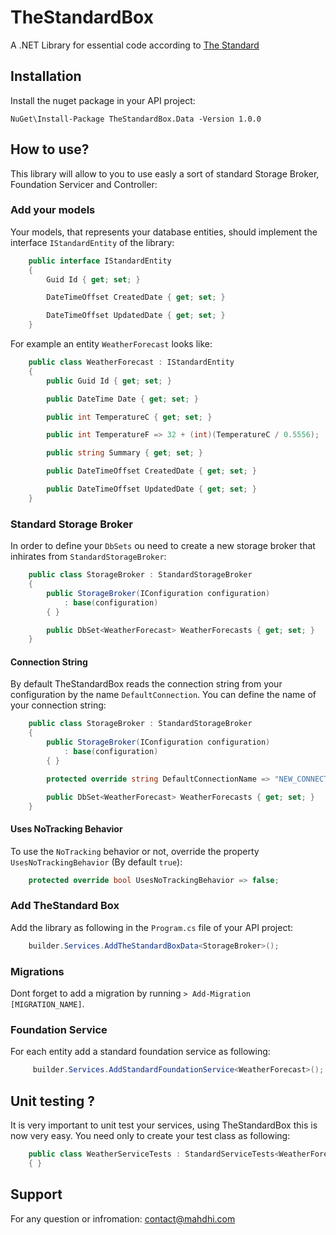 # TheStandardBox
A .NET Library for essential code according to [The Standard](https://github.com/hassanhabib/The-Standard)

## Installation
Install the nuget package in your API project:
```shell
NuGet\Install-Package TheStandardBox.Data -Version 1.0.0
```

## How to use?
This library will allow to you to use easly a sort of standard Storage Broker, Foundation Servicer and Controller:

### Add your models
Your models, that represents your database entities, should implement the interface `IStandardEntity` of the library:

```cs
    public interface IStandardEntity
    {
        Guid Id { get; set; }

        DateTimeOffset CreatedDate { get; set; }

        DateTimeOffset UpdatedDate { get; set; }
    }
```

For example an entity `WeatherForecast` looks like:

```cs
    public class WeatherForecast : IStandardEntity
    {
        public Guid Id { get; set; }

        public DateTime Date { get; set; }

        public int TemperatureC { get; set; }

        public int TemperatureF => 32 + (int)(TemperatureC / 0.5556);

        public string Summary { get; set; }

        public DateTimeOffset CreatedDate { get; set; }

        public DateTimeOffset UpdatedDate { get; set; }
    }
```

### Standard Storage Broker
In order to define your `DbSets` ou need to create a new storage broker that inhirates from `StandardStorageBroker`:

```cs
    public class StorageBroker : StandardStorageBroker
    {
        public StorageBroker(IConfiguration configuration)
            : base(configuration)
        { }

        public DbSet<WeatherForecast> WeatherForecasts { get; set; } 
    }
```
#### Connection String
By default TheStandardBox reads the connection string from your configuration by the name `DefaultConnection`. 
You can define the name of your connection string:

```cs
    public class StorageBroker : StandardStorageBroker
    {
        public StorageBroker(IConfiguration configuration)
            : base(configuration)
        { }

        protected override string DefaultConnectionName => "NEW_CONNECTION_STRING_NAME";

        public DbSet<WeatherForecast> WeatherForecasts { get; set; } 
    }
```

#### Uses NoTracking Behavior
To use the `NoTracking` behavior or not, override the property `UsesNoTrackingBehavior` (By default `true`):

```cs
    protected override bool UsesNoTrackingBehavior => false;
```

### Add TheStandard Box
Add the library as following in the `Program.cs` file of your API project:

```cs
    builder.Services.AddTheStandardBoxData<StorageBroker>();
```
### Migrations
Dont forget to add a migration by running `> Add-Migration [MIGRATION_NAME]`.

### Foundation Service
For each entity add a standard foundation service as following:

```cs
     builder.Services.AddStandardFoundationService<WeatherForecast>();
```
## Unit testing ?
It is very important to unit test your services, using TheStandardBox this is now very easy. You need only to create your test class as following:

```cs
    public class WeatherServiceTests : StandardServiceTests<WeatherForecast>
    { }
```
## Support
For any question or infromation: contact@mahdhi.com
